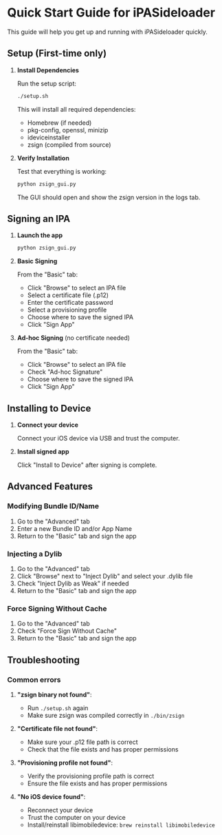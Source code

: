 # Quick Start Guide for iPASideloader

This guide will help you get up and running with iPASideloader quickly.

## Setup (First-time only)

1. **Install Dependencies**

    Run the setup script:
    ```bash
    ./setup.sh
    ```
    
    This will install all required dependencies:
    - Homebrew (if needed)
    - pkg-config, openssl, minizip
    - ideviceinstaller
    - zsign (compiled from source)

2. **Verify Installation**

    Test that everything is working:
    ```bash
    python zsign_gui.py
    ```

    The GUI should open and show the zsign version in the logs tab.

## Signing an IPA

1. **Launch the app**
    ```bash
    python zsign_gui.py
    ```

2. **Basic Signing**
   
    From the "Basic" tab:
    - Click "Browse" to select an IPA file
    - Select a certificate file (.p12)
    - Enter the certificate password
    - Select a provisioning profile
    - Choose where to save the signed IPA
    - Click "Sign App"

3. **Ad-hoc Signing** (no certificate needed)
   
    From the "Basic" tab:
    - Click "Browse" to select an IPA file
    - Check "Ad-hoc Signature"
    - Choose where to save the signed IPA
    - Click "Sign App"

## Installing to Device

1. **Connect your device**
   
    Connect your iOS device via USB and trust the computer.

2. **Install signed app**
   
    Click "Install to Device" after signing is complete.

## Advanced Features

### Modifying Bundle ID/Name
1. Go to the "Advanced" tab
2. Enter a new Bundle ID and/or App Name
3. Return to the "Basic" tab and sign the app

### Injecting a Dylib
1. Go to the "Advanced" tab
2. Click "Browse" next to "Inject Dylib" and select your .dylib file
3. Check "Inject Dylib as Weak" if needed
4. Return to the "Basic" tab and sign the app

### Force Signing Without Cache
1. Go to the "Advanced" tab
2. Check "Force Sign Without Cache"
3. Return to the "Basic" tab and sign the app

## Troubleshooting

### Common errors

1. **"zsign binary not found"**:
   - Run `./setup.sh` again
   - Make sure zsign was compiled correctly in `./bin/zsign`

2. **"Certificate file not found"**:
   - Make sure your .p12 file path is correct
   - Check that the file exists and has proper permissions

3. **"Provisioning profile not found"**:
   - Verify the provisioning profile path is correct
   - Ensure the file exists and has proper permissions

4. **"No iOS device found"**:
   - Reconnect your device
   - Trust the computer on your device
   - Install/reinstall libimobiledevice: `brew reinstall libimobiledevice` 